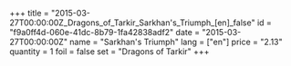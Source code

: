 +++
title = "2015-03-27T00:00:00Z_Dragons_of_Tarkir_Sarkhan's_Triumph_[en]_false"
id = "f9a0ff4d-060e-41dc-8b79-1fa42838adf2"
date = "2015-03-27T00:00:00Z"
name = "Sarkhan's Triumph"
lang = ["en"]
price = "2.13"
quantity = 1
foil = false
set = "Dragons of Tarkir"
+++
